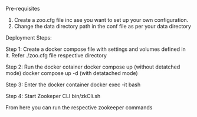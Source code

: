 Pre-requisites

1) Create a zoo.cfg file inc ase you want to set up your own configuration.
2) Change the data directory path in the conf file as per your data directory

Deployment Steps:

Step 1: Create a docker compose file with settings and volumes defined in it.
        Refer ./zoo.cfg file respective directory

Step 2: Run the docker cotainer
        docker compose up  (without detatched mode)
        docker compose up -d (with detatached mode)

Step 3: Enter the docker container
        docker exec -it <container name> bash

Step 4: Start Zookeper CLI
        bin/zkCli.sh

From here you can run the respective zookeeper commands 
